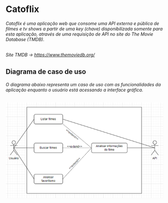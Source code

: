 # Catoflix

###### Catoflix é uma aplicação web que consome uma API externa e pública de filmes e tv shows a partir de uma key (chave) disponibilizada somente para esta aplicação, através de uma requisição de API no site do The Movie Database (TMDB).

###### Site TMDB -> https://www.themoviedb.org/



## Diagrama de caso de uso

###### O diagrama abaixo representa um caso de uso com as funcionalidades da aplicação enquanto o usuário está acessando a interface gráfica.

![Diagrama de Caso de Uso](img\caso_de_uso.png.png)
